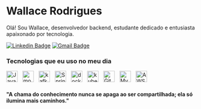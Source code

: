 # Wallace Rodrigues

Olá! Sou Wallace, desenvolvedor backend, estudante dedicado e entusiasta apaixonado por tecnologia.

[![Linkedin Badge](https://img.shields.io/badge/-Wallace%20Rodrigues-00875f?style=flat-square&logo=Linkedin&logoColor=white&link=/www.linkedin.com/in/wallace-rodrigues)](https://www.linkedin.com/in/wallace-rodrigues-76b86520b/) 
[![Gmail Badge](https://img.shields.io/badge/-00875f?style=flat-square&logo=Gmail&logoColor=white&link=mailto:wallace.rodriguesxt20@gmail.com
)](mailto:wallace.rodriguesxt20@gmail.com
)

### Tecnologias que eu uso no meu dia

<img 
    align="left" 
    alt="Java"
    title="Java" 
    width="30px" 
    style="padding-right: 10px;" 
    src="https://cdn.jsdelivr.net/gh/devicons/devicon/icons/java/java-original-wordmark.svg" 
/>
<img 
    align="left" 
    alt="mongo" 
    title="mongo"
    width="30px" 
    style="padding-right: 10px;" 
    src="https://cdn.jsdelivr.net/gh/devicons/devicon/icons/mongodb/mongodb-original-wordmark.svg" 
/>
<img 
    align="left" 
    alt="kafka" 
    title="kafka"
    width="30px" 
    style="padding-right: 10px;" 
    src="https://cdn.jsdelivr.net/gh/devicons/devicon/icons/apachekafka/apachekafka-original-wordmark.svg" 
/>
<img 
    align="left" 
    alt="Spring"
    title="Spring" 
    width="30px" 
    style="padding-right: 10px;" 
    src="https://cdn.jsdelivr.net/gh/devicons/devicon/icons/spring/spring-original-wordmark.svg" 
/>
<img 
    align="left" 
    alt="docker" 
    title="docker"
    width="30px" 
    style="padding-right: 10px;" 
    src="https://cdn.jsdelivr.net/gh/devicons/devicon/icons/docker/docker-original-wordmark.svg" 
/>
<img 
    align="left" 
    alt="kubernetes"
    title="kubernetes" 
    width="30px" 
    style="padding-right: 10px;" 
    src="https://cdn.jsdelivr.net/gh/devicons/devicon/icons/kubernetes/kubernetes-plain-wordmark.svg" 
/>
<img 
    align="left" 
    alt="Git" 
    title="Git"
    width="30px" 
    style="padding-right: 10px;" 
    src="https://cdn.jsdelivr.net/gh/devicons/devicon/icons/git/git-original-wordmark.svg" 
/>
<img 
    align="left" 
    alt="MySQL" 
    title="MySQL"
    width="30px" 
    style="padding-right: 10px;" 
    src="https://cdn.jsdelivr.net/gh/devicons/devicon/icons/mysql/mysql-original-wordmark.svg" 
/>
<img 
    align="left" 
    alt="AWS" 
    title="AWS"
    width="30px" 
    style="padding-right: 10px;" 
    src="https://cdn.jsdelivr.net/gh/devicons/devicon@latest/icons/amazonwebservices/amazonwebservices-original-wordmark.svg" 
/>
<br/>
<br/>

#### "A chama do conhecimento nunca se apaga ao ser compartilhada; ela só ilumina mais caminhos."


